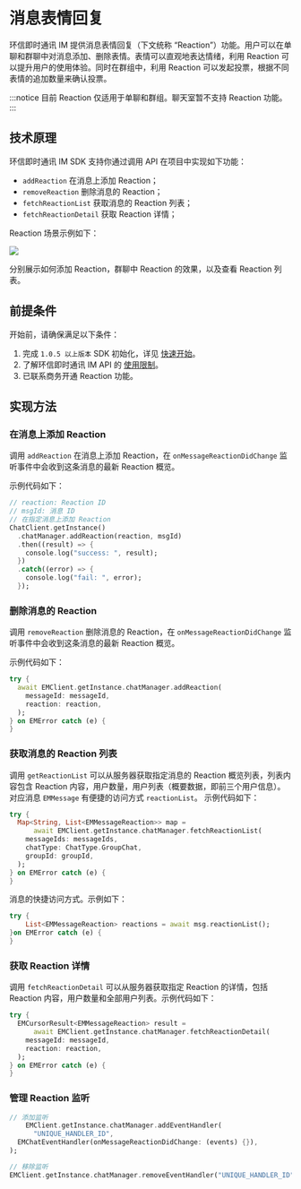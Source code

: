 # 消息表情回复

<Toc />

环信即时通讯 IM 提供消息表情回复（下文统称 “Reaction”）功能。用户可以在单聊和群聊中对消息添加、删除表情。表情可以直观地表达情绪，利用 Reaction 可以提升用户的使用体验。同时在群组中，利用 Reaction 可以发起投票，根据不同表情的追加数量来确认投票。

:::notice
目前 Reaction 仅适用于单聊和群组。聊天室暂不支持 Reaction 功能。
:::

## 技术原理

环信即时通讯 IM SDK 支持你通过调用 API 在项目中实现如下功能：

- `addReaction` 在消息上添加 Reaction；
- `removeReaction` 删除消息的 Reaction；
- `fetchReactionList` 获取消息的 Reaction 列表；
- `fetchReactionDetail` 获取 Reaction 详情；

Reaction 场景示例如下：

![](@static/images/ios/reactions.png)

分别展示如何添加 Reaction，群聊中 Reaction 的效果，以及查看 Reaction 列表。

## 前提条件

开始前，请确保满足以下条件：

1. 完成 `1.0.5 以上版本` SDK 初始化，详见 [快速开始](quickstart.html)。
2. 了解环信即时通讯 IM API 的 [使用限制](/product/limitation.html)。
3. 已联系商务开通 Reaction 功能。

## 实现方法

### 在消息上添加 Reaction

调用 `addReaction` 在消息上添加 Reaction，在 `onMessageReactionDidChange` 监听事件中会收到这条消息的最新 Reaction 概览。

示例代码如下：

```dart
// reaction: Reaction ID
// msgId: 消息 ID
// 在指定消息上添加 Reaction
ChatClient.getInstance()
  .chatManager.addReaction(reaction, msgId)
  .then((result) => {
    console.log("success: ", result);
  })
  .catch((error) => {
    console.log("fail: ", error);
  });
```

### 删除消息的 Reaction

调用 `removeReaction` 删除消息的 Reaction，在 `onMessageReactionDidChange` 监听事件中会收到这条消息的最新 Reaction 概览。

示例代码如下：

```dart
try {
  await EMClient.getInstance.chatManager.addReaction(
    messageId: messageId,
    reaction: reaction,
  );
} on EMError catch (e) {
}
```

### 获取消息的 Reaction 列表

调用 `getReactionList` 可以从服务器获取指定消息的 Reaction 概览列表，列表内容包含 Reaction 内容，用户数量，用户列表（概要数据，即前三个用户信息）。
对应消息 `EMMessage` 有便捷的访问方式 `reactionList`。
示例代码如下：

```dart
try {
  Map<String, List<EMMessageReaction>> map =
      await EMClient.getInstance.chatManager.fetchReactionList(
    messageIds: messageIds,
    chatType: ChatType.GroupChat,
    groupId: groupId,
  );
} on EMError catch (e) {
}
```

消息的快捷访问方式。示例如下：

```dart
try {
    List<EMMessageReaction> reactions = await msg.reactionList();
}on EMError catch (e) {
}
```

### 获取 Reaction 详情

调用 `fetchReactionDetail` 可以从服务器获取指定 Reaction 的详情，包括 Reaction 内容，用户数量和全部用户列表。示例代码如下：

```dart
try {
  EMCursorResult<EMMessageReaction> result =
      await EMClient.getInstance.chatManager.fetchReactionDetail(
    messageId: messageId,
    reaction: reaction,
  );
} on EMError catch (e) {
}
```

### 管理 Reaction 监听

```dart
// 添加监听
    EMClient.getInstance.chatManager.addEventHandler(
      "UNIQUE_HANDLER_ID",
  EMChatEventHandler(onMessageReactionDidChange: (events) {}),
);

// 移除监听
EMClient.getInstance.chatManager.removeEventHandler("UNIQUE_HANDLER_ID");
```